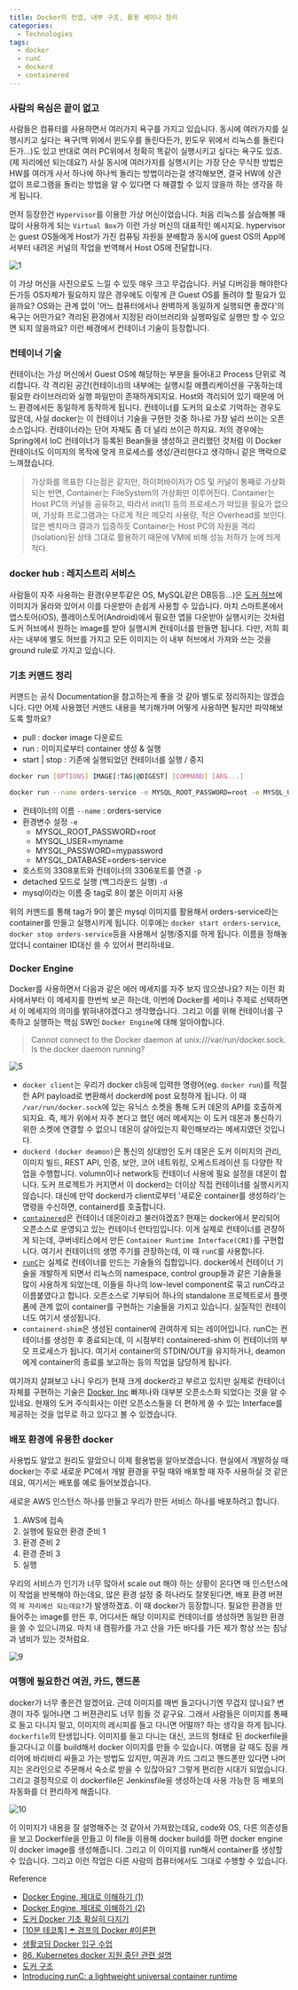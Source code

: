 ```yaml
---
title: Docker의 컨셉, 내부 구조, 활용 세미나 정리
categories:
  - Technologies
tags:
  - docker
  - runC
  - dockerd
  - containered
---
```


### 사람의 욕심은 끝이 없고

사람들은 컴퓨터를 사용하면서 여러가지 욕구를 가지고 있습니다. 동시에 여러가지를 실행시키고 싶다는 욕구(맥 위에서 윈도우를 돌린다든가, 윈도우 위에서 리눅스를 돌린다든가...)도 있고 반대로 여러 PC위에서 정확히 똑같이 실행시키고 싶다는 욕구도 있죠. (제 자리에선 되는데요?) 사실 동시에 여러가지를 실행시키는 가장 단순 무식한 방법은 HW를 여러개 사서 하나에 하나씩 돌리는 방법이라는걸 생각해보면, 결국 HW에 상관 없이 프로그램을 돌리는 방법을 알 수 있다면 다 해결할 수 있지 않을까 하는 생각을 하게 됩니다.

먼저 등장한건 `Hypervisor`를 이용한 가상 머신이었습니다. 처음 리눅스를 실습해볼 때 많이 사용하게 되는 `Virtual Box`가 이런 가상 머신의 대표적인 예시지요. hypervisor는 guest OS들에게 Host가 가진 컴퓨팅 자원을 분배함과 동시에 guest OS의 App에서부터 내려온 커널의 작업을 번역해서 Host OS에 전달합니다.

![1](https://miro.medium.com/max/770/1*2COzeROcIQwQWxyGIU0HEg.png)

이 가상 머신을 사진으로도 느낄 수 있듯 매우 크고 무겁습니다. 커널 디버깅을 해야한다든가등 OS자체가 필요하지 않은 경우에도 이렇게 큰 Guest OS를 돌려야 할 필요가 있을까요? OS와는 관계 없이 '어느 컴퓨터에서나 완벽하게 동일하게 실행되면 좋겠다'의 욕구는 어떤가요? 격리된 환경에서 지정된 라이브러리와 실행파일로 실행만 할 수 있으면 되지 않을까요? 이런 배경에서 컨테이너 기술이 등장합니다.

### 컨테이너 기술

컨테이너는 가상 머신에서 Guest OS에 해당하는 부분을 들어내고 Process 단위로 격리합니다. 각 격리된 공간(컨테이너)의 내부에는 실행시킬 애플리케이션을 구동하는데 필요한 라이브러리와 실행 파일만이 존재하게되지요. Host와 격리되어 있기 때문에 어느 환경에서든 동일하게 동작하게 됩니다. 컨테이너를 도커의 요소로 기억하는 경우도 많은데, 사실 docker는 이 컨테이너 기술을 구현한 것중 하나로 가장 널리 쓰이는 오픈소스입니다. 컨테이너라는 단어 자체도 좀 더 널리 쓰이곤 하지요. 저의 경우에는 Spring에서 IoC 컨테이너가 등록된 Bean들을 생성하고 관리했던 것처럼 이 Docker 컨테이너도 이미지의 목적에 맞게 프로세스를 생성/관리한다고 생각하니 같은 맥락으로 느껴졌습니다.

>가상화를 목표한 다는점은 같지만, 하이퍼바이저가 OS 및 커널이 통째로 가상화되는 반면, Container는 FileSystem의 가상화만 이루어진다. Container는 Host PC의 커널을 공유하고, 따라서 init(1) 등의 프로세스가 떠있을 필요가 없으며, 가상화 프로그램과는 다르게 적은 메모리 사용량, 적은 Overhead를 보인다. 
>많은 벤치마크 결과가 입증하듯 Container는 Host PC의 자원을 격리(Isolation)된 상태 그대로 활용하기 때문에 VM에 비해 성능 저하가 눈에 띄게 적다.

### docker hub : 레지스트리 서비스

사람들이 자주 사용하는 환경(우분투같은 OS, MySQL같은 DB등등...)은 [도커 허브](https://hub.docker.com/)에 이미지가 올라와 있어서 이를 다운받아 손쉽게 사용할 수 있습니다. 마치 스마트폰에서 앱스토어(iOS), 플레이스토어(Android)에서 필요한 앱을 다운받아 실행시키는 것처럼 도커 허브에서 원하는 image를 받아 실행시켜 컨테이너를 만들면 됩니다. 다만, 저희 회사는 내부에 별도 허브를 가지고 모든 이미지는 이 내부 허브에서 가져와 쓰는 것을 ground rule로 가지고 있습니다.

### 기초 커맨드 정리

커맨드는 공식 Documentation을 참고하는게 좋을 것 같아 별도로 정리하지는 않겠습니다. 다만 어제 사용했던 커맨드 내용을 복기해가며 어떻게 사용하면 될지만 파악해보도록 할까요?

* pull : docker image 다운로드
* run : 이미지로부터 container 생성 & 실행
* start | stop : 기존에 실행되었던 컨테이너를 실행 / 중지

```bash
docker run [OPTIONS] IMAGE[:TAG|@DIGEST] [COMMAND] [ARG...]

docker run --name orders-service -e MYSQL_ROOT_PASSWORD=root -e MYSQL_USER=myname -e MYSQL_PASSWORD=mypassword -e MYSQL_DATABASE=orders-service -p 3308:3306 -d mysql:8
```
* 컨테이너의 이름 `--name` : orders-service
* 환경변수 설정 `-e`
  * MYSQL_ROOT_PASSWORD=root
  * MYSQL_USER=myname
  * MYSQL_PASSWORD=mypassword
  * MYSQL_DATABASE=orders-service
* 호스트의 3308포트와 컨테이너의 3306포트를 연결 `-p`
* detached 모드로 실행 (백그라운드 실행) `-d`
* mysql이라는 이름 중 tag로 8이 붙은 이미지 사용

위의 커맨드를 통해 tag가 9이 붙은 mysql 이미지를 활용해서 orders-service라는 container를 만들고 실행시키게 됩니다. 이후에는 `docker start orders-service`, `docker stop orders-service`등을 사용해서 실행/중지를 하게 됩니다. 이름을 정해놓았더니 container ID대신 쓸 수 있어서 편리하네요.

### Docker Engine

Docker를 사용하면서 다음과 같은 에러 메세지를 자주 보지 않으셨나요? 저는 이전 회사에서부터 이 메세지를 한번씩 보곤 하는데, 이번에 Docker를 세미나 주제로 선택하면서 이 메세지의 의미를 밝혀내야겠다고 생각했습니다. 그리고 이를 위해 컨테이너를 구축하고 실행하는 핵심 SW인 `Docker Engine`에 대해 알아야합니다.

> Cannot connect to the Docker daemon at unix:///var/run/docker.sock. Is the docker daemon running? 

![5](https://img1.daumcdn.net/thumb/R1280x0/?scode=mtistory2&fname=https%3A%2F%2Fblog.kakaocdn.net%2Fdn%2FbPzExH%2FbtrqQdT1n1z%2FQdqLFZpkpjUOK1FGWwwtNk%2Fimg.png)

* `docker client`는 우리가 docker cli등에 입력한 명령어(eg. `docker run`)를 적절한 API payload로 변환해서 dockerd에 post 요청하게 됩니다. 이 때 `/var/run/docker.sock`에 있는 유닉스 소켓을 통해 도커 데몬의 API를 호출하게 되지요. 즉, 제가 위에서 자주 본다고 했던 에러 메세지는 이 도커 데몬과 통신하기 위한 소켓에 연결할 수 없으니 데몬이 살아있는지 확인해보라는 메세지였던 것입니다.
* `dockerd (docker deamon)`은 통신의 상대방인 도커 데몬은 도커 이미지의 관리, 이미지 빌드, REST API, 인증, 보안, 코어 네트워킹, 오케스트레이션 등 다양한 작업을 수행합니다. volumn이나 network등 컨테이너 사용에 필요 설정을 데몬이 합니다. 도커 프로젝트가 커지면서 이 dockerd는 더이상 직접 컨테이너를 실행시키지 않습니다. 대신에 만약 dockerd가 client로부터 '새로운 container를 생성하라'는 명령을 수신하면, containerd를 호출합니다.
* [`containered`](https://github.com/containerd)은 컨테이너 데몬이라고 불러야겠죠? 현재는 docker에서 분리되어 오픈소스로 운영되고 있는 컨테이너 런타임입니다. 이게 실제로 컨테이너를 관장하게 되는데, 쿠버네티스에서 만든 `Container Runtime Interface(CRI)`를 구현합니다. 여기서 컨테이너의 생명 주기를 관장하는데, 이 때 `runC`를 사용합니다.
* [`runC`](https://github.com/opencontainers/runc)는 실제로 컨테이너를 만드는 기술들의 집합입니다. docker에서 컨테이너 기술을 개발하게 되면서 리눅스의 namespace, control group들과 같은 기술들을 많이 사용하게 되었는데, 이들을 하나의 low-level component로 묶고 runC라고 이름붙였다고 합니다. 오픈소스로 기부되어 하나의 standalone 프로젝트로서 플랫폼에 관계 없이 container를 구현하는 기술들을 가지고 있습니다. 실질적인 컨테이너도 여기서 생성됩니다.
* `containerd-shim`은 생성된 container에 관여하게 되는 레이어입니다. runC는 컨테이너를 생성한 후 종료되는데, 이 시점부터 containered-shim 이 컨테이너의 부모 프로세스가 됩니다. 여기서 container의 STDIN/OUT을 유지하거나, deamon에게 container의 종료를 보고하는 등의 작업을 담당하게 됩니다.

여기까지 살펴보고 나니 우리가 현재 크게 docker라고 부르고 있지만 실제로 컨테이너 자체를 구현하는 기술은 [Docker, Inc](https://www.docker.com/) 빠져나와 대부분 오픈소스화 되었다는 것을 알 수 있네요. 현재의 도커 주식회사는 이런 오픈소스들을 더 편하게 쓸 수 있는 Interface를 제공하는 것을 업무로 하고 있다고 볼 수 있겠습니다. 

### 배포 환경에 유용한 docker

사용법도 알았고 원리도 알았으니 이제 활용법을 알아보겠습니다. 현실에서 개발하실 때 docker는 주로 새로운 PC에서 개발 환경을 꾸릴 때와 배포할 때 자주 사용하실 것 같은데요, 여기서는 배포를 예로 들어보겠습니다.

새로운 AWS 인스턴스 하나를 만들고 우리가 만든 서비스 하나를 배포하려고 합니다.
1. AWS에 접속
1. 실행에 필요한 환경 준비 1
1. 환경 준비 2
1. 환경 준비 3
1. 실행

우리의 서비스가 인기가 너무 많아서 scale out 해야 하는 상황이 온다면 매 인스턴스에 이 작업을 반복해야 하는데요, 많은 환경 설정 중 하나라도 잘못된다면, 배포 환경 버젼의 `제 자리에선 되는데요?`가 발생하겠죠. 이 때 docker가 등장합니다. 필요한 환경을 만들어주는 image를 만든 후, 어디서든 해당 이미지로 컨테이너를 생성하면 동일한 환경을 쓸 수 있으니까요. 마치 내 캠핑카를 가고 산을 가든 바다를 가든 제가 항상 쓰는 침낭과 냄비가 있는 것처럼요.

![9](https://d1.awsstatic.com/product-marketing/containers/Containers_whats_in_a_container.945c530bfe6e19ea90510967fe8c56be746626b8.png)

### 여행에 필요한건 여권, 카드, 핸드폰

docker가 너무 좋은건 알겠어요. 근데 이미지를 매번 들고다니기엔 무겁지 않나요? 변경이 자주 일어나면 그 버젼관리도 너무 힘들 것 같구요. 그래서 사람들은 이미지를 통째로 들고 다니지 말고, 이미지의 레시피를 들고 다니면 어떨까? 하는 생각을 하게 됩니다. `dockerfile`의 탄생입니다. 이미지를 들고 다니는 대신, 코드의 형태로 된 dockerfile을 들고다니고 이를 build해서 docker 이미지를 만들 수 있습니다. 여행을 갈 때도 짐을 캐리어에 바리바리 싸들고 가는 방법도 있지만, 여권과 카드 그리고 핸드폰만 있다면 나머지는 온라인으로 주문해서 숙소로 받을 수 있잖아요? 그렇게 편리한 시대가 되었습니다. 그리고 결정적으로 이 dockerfile은 Jenkinsfile을 생성하는데 사용 가능한 등 배포의 자동화를 더 편리하게 해줍니다.

![10](https://cdn-images-1.medium.com/max/1600/1*easlVE_DOqRDUDkVINRI9g.png)

이 이미지가 내용을 잘 설명해주는 것 같아서 가져왔는데요, code와 OS, 다른 의존성들을 보고 Dockerfile을 만들고 이 file을 이용해 docker build를 하면 docker engine이 docker image를 생성해줍니다. 그리고 이 이미지를 run해서 container를 생성할 수 있습니다. 그리고 이런 작업은 다른 사람의 컴퓨터에서도 그대로 수행할 수 있습니다.

  Reference
  * [Docker Engine, 제대로 이해하기 (1)](https://gngsn.tistory.com/128)
  * [Docker Engine, 제대로 이해하기 (2)](https://gngsn.tistory.com/129)
  * [도커 Docker 기초 확실히 다지기](https://futurecreator.github.io/2018/11/16/docker-container-basics/)
  * [[10분 테코톡] ☂️ 검프의 Docker #이론편](https://www.youtube.com/watch?v=IiNI6XAYtrs)
  * [생활코딩 Docker 입구 수업](https://opentutorials.org/course/4781)
  * [86. Kubernetes docker 지원 중단 관련 설명](https://ikcoo.tistory.com/189)
  * [도커 구조](https://kangwoo.kr/2020/07/26/%EB%8F%84%EC%BB%A4-%EA%B5%AC%EC%A1%B0/)
  * [Introducing runC: a lightweight universal container runtime](https://www.docker.com/blog/runc/)
